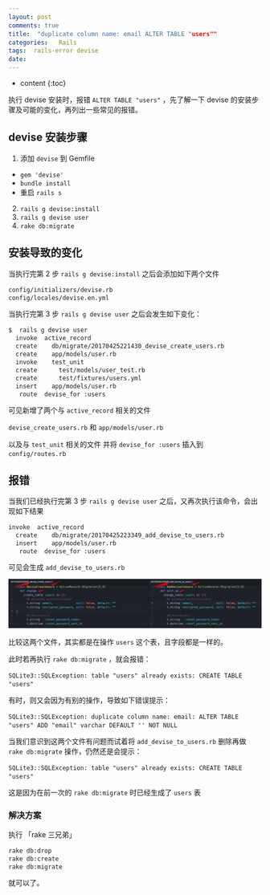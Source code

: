 ```yaml
---
layout: post
comments: true
title:  "duplicate column name: email ALTER TABLE "users""
categories:   Rails
tags:  rails-error devise
date:
---
```


* content
{:toc}

 执行 devise 安装时，报错 `ALTER TABLE "users"` ，先了解一下 devise 的安装步骤及可能的变化，再列出一些常见的报错。




## devise 安装步骤

1. 添加 `devise` 到 Gemfile
  * `gem 'devise'`
  * `bundle install`
  * 重启 `rails s`
2. `rails g devise:install`
3. `rails g devise user`
4. `rake db:migrate`


## 安装导致的变化

当执行完第 2 步 `rails g devise:install` 之后会添加如下两个文件

```
config/initializers/devise.rb
config/locales/devise.en.yml
```

当执行完第 3 步 `rails g devise user` 之后会发生如下变化：

```
$  rails g devise user
  invoke  active_record
  create    db/migrate/20170425221430_devise_create_users.rb
  create    app/models/user.rb
  invoke    test_unit
  create      test/models/user_test.rb
  create      test/fixtures/users.yml
  insert    app/models/user.rb
   route  devise_for :users
```

可见新增了两个与 `active_record` 相关的文件

  `devise_create_users.rb` 和 `app/models/user.rb`

以及与 `test_unit` 相关的文件
并将 `devise_for :users` 插入到 `config/routes.rb`


## 报错

当我们已经执行完第 3 步 `rails g devise user` 之后，又再次执行该命令，会出现如下结果

```
invoke  active_record
  create    db/migrate/20170425223349_add_devise_to_users.rb
  insert    app/models/user.rb
   route  devise_for :users
```

可见会生成 `add_devise_to_users.rb`

![](images/devise-users.png)

比较这两个文件，其实都是在操作 `users` 这个表，且字段都是一样的。

此时若再执行 `rake db:migrate` ，就会报错：

`SQLite3::SQLException: table "users" already exists: CREATE TABLE "users"`

有时，则又会因为有别的操作，导致如下错误提示：

`SQLite3::SQLException: duplicate column name: email: ALTER TABLE "users" ADD "email" varchar DEFAULT '' NOT NULL`

当我们意识到这两个文件有问题而试着将 `add_devise_to_users.rb` 删除再做 `rake db:migrate` 操作，仍然还是会提示：

`SQLite3::SQLException: table "users" already exists: CREATE TABLE "users"`

这是因为在前一次的 `rake db:migrate` 时已经生成了 `users` 表

### 解决方案

执行 「rake 三兄弟」

```
rake db:drop
rake db:create
rake db:migrate
```

就可以了。
